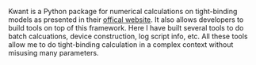 Kwant is a Python package for numerical calculations on tight-binding models as presented in their [offical website](https://kwant-project.org/about). It also allows developers to build tools on top of this framework. Here I have built several tools to do batch calcuations, device construction, log script info, etc. All these tools allow me to do tight-binding calculation in a complex context without misusing many parameters.
 